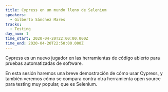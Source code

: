 ```yaml
---
title: Cypress en un mundo lleno de Selenium
speakers:
  - Gilberto Sánchez Mares
tracks:
  - Testing
day_num: 1
time_start: 2020-04-20T22:00:00.000Z
time_end: 2020-04-20T22:50:00.000Z
---
```

Cypress es un nuevo jugador en las herramientas de código abierto para pruebas automatizadas de software.

En esta sesión haremos una breve demostración de cómo usar Cypress, y también veremos cómo se compara contra otra herramienta open source para testing muy popular, que es Selenium.